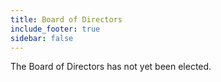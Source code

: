 ```yaml
---
title: Board of Directors
include_footer: true
sidebar: false
---
```


The Board of Directors has not yet been elected.
